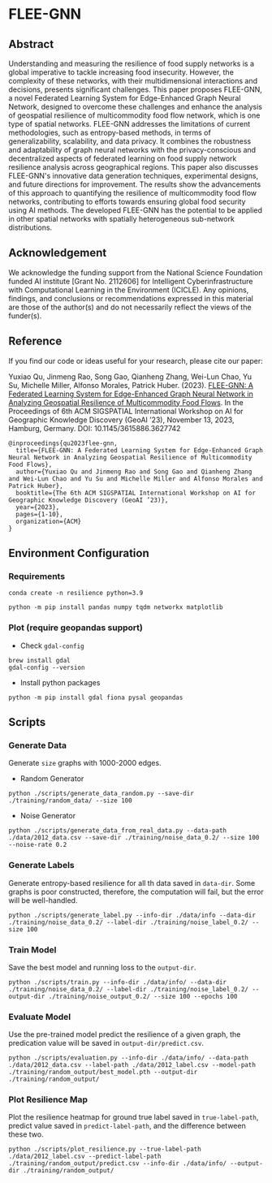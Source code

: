 # FLEE-GNN

## Abstract
Understanding and measuring the resilience of food supply networks is a global imperative to tackle increasing food insecurity. However, the complexity of these networks, with their multidimensional interactions and decisions, presents significant challenges. This paper proposes FLEE-GNN, a novel Federated Learning System for Edge-Enhanced Graph Neural Network, designed to overcome these challenges and enhance the analysis of geospatial resilience of multicommodity food flow network, which is one type of spatial networks. FLEE-GNN addresses the limitations of current methodologies, such as entropy-based methods, in terms of generalizability, scalability, and data privacy. It combines the robustness and adaptability of graph neural networks with the privacy-conscious and decentralized aspects of federated learning on food supply network resilience analysis across geographical regions. This paper also discusses FLEE-GNN's innovative data generation techniques, experimental designs, and future directions for improvement. The results show the advancements of this approach to quantifying the resilience of multicommodity food flow networks, contributing to efforts towards ensuring global food security using AI methods. The developed FLEE-GNN has the potential to be applied in other spatial networks with spatially heterogeneous sub-network distributions.

## Acknowledgement
We acknowledge the funding support from the National Science Foundation funded AI institute [Grant No. 2112606] for Intelligent Cyberinfrastructure with Computational Learning in the Environment (ICICLE). Any opinions, findings, and conclusions or recommendations expressed in this material are those of the author(s) and do not necessarily reflect the views of the funder(s). 

## Reference
If you find our code or ideas useful for your research, please cite our paper:

Yuxiao Qu, Jinmeng Rao, Song Gao, Qianheng Zhang, Wei-Lun Chao, Yu Su, Michelle Miller, Alfonso Morales, Patrick Huber. (2023). [FLEE-GNN: A Federated Learning System for Edge-Enhanced Graph Neural Network in Analyzing Geospatial Resilience of Multicommodity Food Flows](https://doi.org/10.1145/3615886.3627742). In the Proceedings of 6th ACM SIGSPATIAL International Workshop on AI for Geographic Knowledge Discovery (GeoAI ’23), November 13, 2023, Hamburg, Germany. DOI: 10.1145/3615886.3627742


```
@inproceedings{qu2023flee-gnn,
  title={FLEE-GNN: A Federated Learning System for Edge-Enhanced Graph Neural Network in Analyzing Geospatial Resilience of Multicommodity Food Flows},
  author={Yuxiao Qu and Jinmeng Rao and Song Gao and Qianheng Zhang and Wei-Lun Chao and Yu Su and Michelle Miller and Alfonso Morales and Patrick Huber},
  booktitle={The 6th ACM SIGSPATIAL International Workshop on AI for Geographic Knowledge Discovery (GeoAI ’23)},
  year={2023},
  pages={1-10},
  organization={ACM}
}
```

## Environment Configuration

### Requirements

```
conda create -n resilience python=3.9

python -m pip install pandas numpy tqdm networkx matplotlib

```

### Plot (require geopandas support)

- Check `gdal-config`

```
brew install gdal
gdal-config --version
```

- Install python packages

```
python -m pip install gdal fiona pysal geopandas
```

## Scripts

### Generate Data

Generate `size` graphs with 1000-2000 edges.

- Random Generator

```
python ./scripts/generate_data_random.py --save-dir ./training/random_data/ --size 100
```

- Noise Generator

```
python ./scripts/generate_data_from_real_data.py --data-path ./data/2012_data.csv --save-dir ./training/noise_data_0.2/ --size 100 --noise-rate 0.2
```

### Generate Labels

Generate entropy-based resilience for all th data saved in `data-dir`. Some graphs is poor constructed, therefore, the computation will fail, but the error will be well-handled.

```
python ./scripts/generate_label.py --info-dir ./data/info --data-dir ./training/noise_data_0.2/ --label-dir ./training/noise_label_0.2/ --size 100
```

### Train Model

Save the best model and running loss to the `output-dir`.

```
python ./scripts/train.py --info-dir ./data/info/ --data-dir ./training/noise_data_0.2/ --label-dir ./training/noise_label_0.2/ --output-dir ./training/noise_output_0.2/ --size 100 --epochs 100
```

### Evaluate Model

Use the pre-trained model predict the resilience of a given graph, the predication value will be saved in `output-dir/predict.csv`.

```
python ./scripts/evaluation.py --info-dir ./data/info/ --data-path ./data/2012_data.csv --label-path ./data/2012_label.csv --model-path ./training/random_output/best_model.pth --output-dir ./training/random_output/
```

### Plot Resilience Map

Plot the resilience heatmap for ground true label saved in `true-label-path`, predict value saved in `predict-label-path`, and the difference between these two.

```
python ./scripts/plot_resilience.py --true-label-path ./data/2012_label.csv --predict-label-path ./training/random_output/predict.csv --info-dir ./data/info/ --output-dir ./training/random_output/
```
